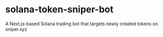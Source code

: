 # solana-token-sniper-bot
A Next.js-based Solana trading bot that targets newly created tokens on sniper.xyz
